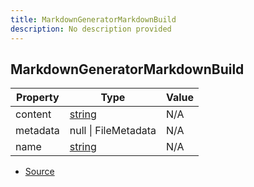 ```yaml
---
title: MarkdownGeneratorMarkdownBuild
description: No description provided
---
```


## MarkdownGeneratorMarkdownBuild

| Property | Type | Value |
| ----------- | ----------- | ----------- |
| content | [string](https://developer.mozilla.org/en-US/docs/Web/JavaScript/Reference/Global_Objects/String) | N/A |
| metadata | null \| FileMetadata | N/A |
| name | [string](https://developer.mozilla.org/en-US/docs/Web/JavaScript/Reference/Global_Objects/String) | N/A |


- [Source](https://github.com/neplextech/micro-docgen/blob/0a3a2574da6de7199a2316a00abcd9d9f17c69a7/src/generators/MarkdownGenerator.ts#L13)